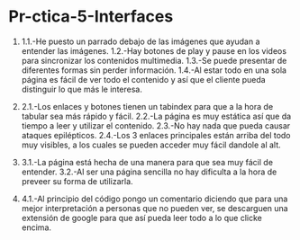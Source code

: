 # Pr-ctica-5-Interfaces

1.
	1.1.-He puesto un parrado debajo de las imágenes que ayudan a entender las imágenes.
	1.2.-Hay botones de play y pause en los videos para sincronizar los contenidos
	multimedia.
	1.3.-Se puede presentar de diferentes formas sin perder información.
	1.4.-Al estar todo en una sola página es fácil de ver todo el contenido
	y así que el cliente pueda distinguir lo que más le interesa.

2.
	2.1.-Los enlaces y botones tienen un tabindex para que a la hora de 
	tabular sea más rápido y fácil.
	2.2.-La página es muy estática así que da tiempo a leer y utilizar el
	contenido.
	2.3.-No hay nada que pueda causar ataques epilépticos.
	2.4.-Los 3 enlaces principales están arriba del todo muy visibles, a los cuales
	se pueden acceder muy fácil dandole al alt.

3.
	3.1.-La página está hecha de una manera para que sea muy fácil de 
	entender.
	3.2.-Al ser una página sencilla no hay dificulta a la hora de preveer su forma
	de utilizarla.

4.
	4.1.-Al principio del código pongo un comentario diciendo que para una mejor 
	interpretación a personas que no pueden ver, se descarguen una extensión de google
	para que así pueda leer todo a lo que clicke encima.
